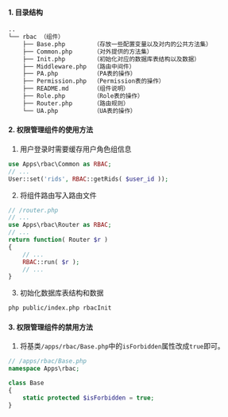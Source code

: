 #### 1. 目录结构

```bash
..
└── rbac （组件）
    ├── Base.php        （存放一些配置变量以及对内的公共方法集）
    ├── Common.php	    （对外提供的方法集）
    ├── Init.php        （初始化对应的数据库表结构以及数据）
    ├── Middleware.php  （路由中间件）
    ├── PA.php          （PA表的操作）
    ├── Permission.php  （Permission表的操作）
    ├── README.md       （组件说明）
    ├── Role.php        （Role表的操作）
    ├── Router.php      （路由规则）
    └── UA.php          （UA表的操作）
```




#### 2. 权限管理组件的使用方法

1. 用户登录时需要缓存用户角色组信息

```php
use Apps\rbac\Common as RBAC;
// ...
User::set('rids', RBAC::getRids( $user_id ));
```

2. 将组件路由写入路由文件

```php
// /router.php
// ...
use Apps\rbac\Router as RBAC;
// ...
return function( Router $r )
{
    // ...
    RBAC::run( $r );
    // ...
}
```

3. 初始化数据库表结构和数据

```bash
php public/index.php rbacInit
```



#### 3. 权限管理组件的禁用方法

1. 将基类`/apps/rbac/Base.php`中的`isForbidden`属性改成`true`即可。

```php
// /apps/rbac/Base.php
namespace Apps\rbac;

class Base
{
    static protected $isForbidden = true;
}
```

